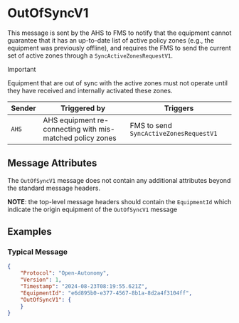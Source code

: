 # OutOfSyncV1

This message is sent by the AHS to FMS to notify that the equipment cannot guarantee that it has an up-to-date list of active policy zones (e.g., the equipment was previously offline), and requires the FMS to send the current set of active zones through a `SyncActiveZonesRequestV1`. 

> [!IMPORTANT]
> Equipment that are out of sync with the active zones must not operate until they have received and internally activated these zones.

| Sender | Triggered by | Triggers |
| --- | --- | --- |
| `AHS`  | AHS equipment re-connecting with mis-matched policy zones | FMS to send `SyncActiveZonesRequestV1` |

## Message Attributes

The `OutOfSyncV1` message does not contain any additional attributes beyond the standard message headers.

**NOTE**: the top-level message headers should contain the `EquipmentId` which indicate the origin equipment of the `OutOfSyncV1` message 

## Examples
### Typical Message
```JSON
{
    "Protocol": "Open-Autonomy",
    "Version": 1,
    "Timestamp": "2024-08-23T08:19:55.621Z",
    "EquipmentId": "e6d895b0-e377-4567-8b1a-8d2a4f3104ff",
    "OutOfSyncV1": {
    }
}
```